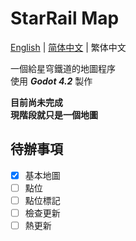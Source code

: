 # StarRail Map
[English](../README.md) | [简体中文](README_zh-cn.md) | 繁体中文

一個給星穹鐵道的地圖程序  
使用 ***Godot 4.2*** 製作

**目前尚未完成**  
**現階段就只是一個地圖**

## 待辦事項
- [x] 基本地圖  
- [ ] 點位  
- [ ] 點位標記  
- [ ] 檢查更新  
- [ ] 熱更新  